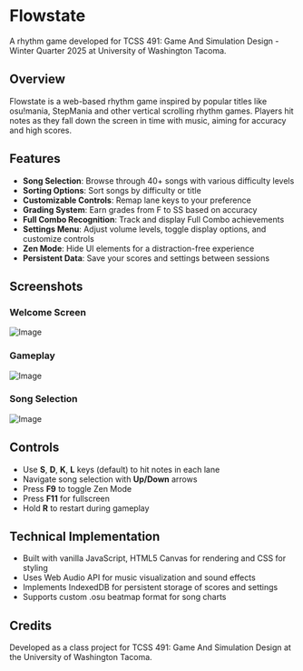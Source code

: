 # Flowstate

A rhythm game developed for TCSS 491: Game And Simulation Design - Winter Quarter 2025 at University of Washington Tacoma.

## Overview

Flowstate is a web-based rhythm game inspired by popular titles like osu!mania, StepMania and other vertical scrolling rhythm games. Players hit notes as they fall down the screen in time with music, aiming for accuracy and high scores.

## Features

- **Song Selection**: Browse through 40+ songs with various difficulty levels
- **Sorting Options**: Sort songs by difficulty or title
- **Customizable Controls**: Remap lane keys to your preference
- **Grading System**: Earn grades from F to SS based on accuracy
- **Full Combo Recognition**: Track and display Full Combo achievements
- **Settings Menu**: Adjust volume levels, toggle display options, and customize controls
- **Zen Mode**: Hide UI elements for a distraction-free experience
- **Persistent Data**: Save your scores and settings between sessions

## Screenshots

### Welcome Screen
![Image](https://github.com/user-attachments/assets/b02d2de6-6322-4a5d-9a35-2d8e0ad5ab18)

### Gameplay
![Image](https://github.com/user-attachments/assets/8e11171a-ebf1-4640-841e-f1c24bcc0528)

### Song Selection
![Image](https://github.com/user-attachments/assets/8013e092-2c16-4c9c-b8fb-679087e96016)

## Controls

- Use **S**, **D**, **K**, **L** keys (default) to hit notes in each lane
- Navigate song selection with **Up/Down** arrows
- Press **F9** to toggle Zen Mode
- Press **F11** for fullscreen
- Hold **R** to restart during gameplay

## Technical Implementation

- Built with vanilla JavaScript, HTML5 Canvas for rendering and CSS for styling
- Uses Web Audio API for music visualization and sound effects
- Implements IndexedDB for persistent storage of scores and settings
- Supports custom .osu beatmap format for song charts

## Credits

Developed as a class project for TCSS 491: Game And Simulation Design at the University of Washington Tacoma.